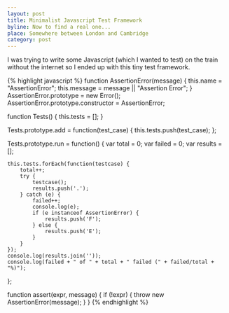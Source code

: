 ```yaml
---
layout: post
title: Minimalist Javascript Test Framework
byline: Now to find a real one...
place: Somewhere between London and Cambridge
category: post
---
```

I was trying to write some Javascript (which I wanted to test) on the train without the internet
so I ended up with this tiny test framework.

{% highlight javascript %}
function AssertionError(message) {
    this.name = "AssertionError";
    this.message = message || "Assertion Error";
}
AssertionError.prototype = new Error();
AssertionError.prototype.constructor = AssertionError;

function Tests() {
    this.tests = [];
}

Tests.prototype.add = function(test_case) {
    this.tests.push(test_case);
};

Tests.prototype.run = function() {
    var total = 0;
    var failed = 0;
    var results = [];

    this.tests.forEach(function(testcase) {
        total++;
        try {
            testcase();
            results.push('.');
        } catch (e) {
            failed++;
            console.log(e);
            if (e instanceof AssertionError) {
                results.push('F');
            } else {
                results.push('E');
            }
        }
    });
    console.log(results.join(''));
    console.log(failed + " of " + total + " failed (" + failed/total + "%)");
};

function assert(expr, message) {
    if (!expr) {
        throw new AssertionError(message);
    }
}
{% endhighlight %}

